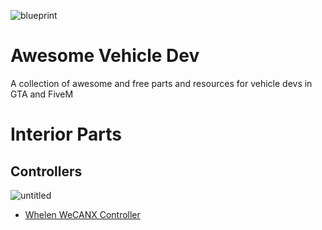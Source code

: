 ![blueprint](https://user-images.githubusercontent.com/48927090/217953968-90d9e814-2094-4008-b49b-963c9909864d.jpg)
# Awesome Vehicle Dev
A collection of awesome and free parts and resources for vehicle devs in GTA and FiveM


# Interior Parts
## Controllers

![untitled](https://user-images.githubusercontent.com/48927090/217954258-43516487-42a0-4dd7-a432-f33859c76914.png)
- [Whelen WeCANX Controller](https://app.box.com/s/atlnsgp2radqlpx5ldm45o8xcdfk5g7q)

